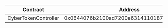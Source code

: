 | Contract             | Address                                    |
| -------------------- | ------------------------------------------ |
| CyberTokenController | 0x0644076b2100ad7200e63141101870fc948dca7f |
